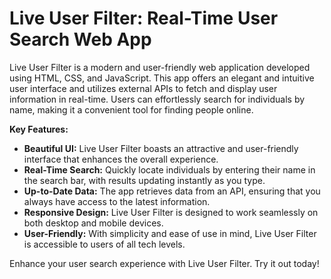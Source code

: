 # Live User Filter: Real-Time User Search Web App

Live User Filter is a modern and user-friendly web application developed using HTML, CSS, and JavaScript. This app offers an elegant and intuitive user interface and utilizes external APIs to fetch and display user information in real-time. Users can effortlessly search for individuals by name, making it a convenient tool for finding people online.

**Key Features:**

- **Beautiful UI:** Live User Filter boasts an attractive and user-friendly interface that enhances the overall experience.
- **Real-Time Search:** Quickly locate individuals by entering their name in the search bar, with results updating instantly as you type.
- **Up-to-Date Data:** The app retrieves data from an API, ensuring that you always have access to the latest information.
- **Responsive Design:** Live User Filter is designed to work seamlessly on both desktop and mobile devices.
- **User-Friendly:** With simplicity and ease of use in mind, Live User Filter is accessible to users of all tech levels.

Enhance your user search experience with Live User Filter. Try it out today!
